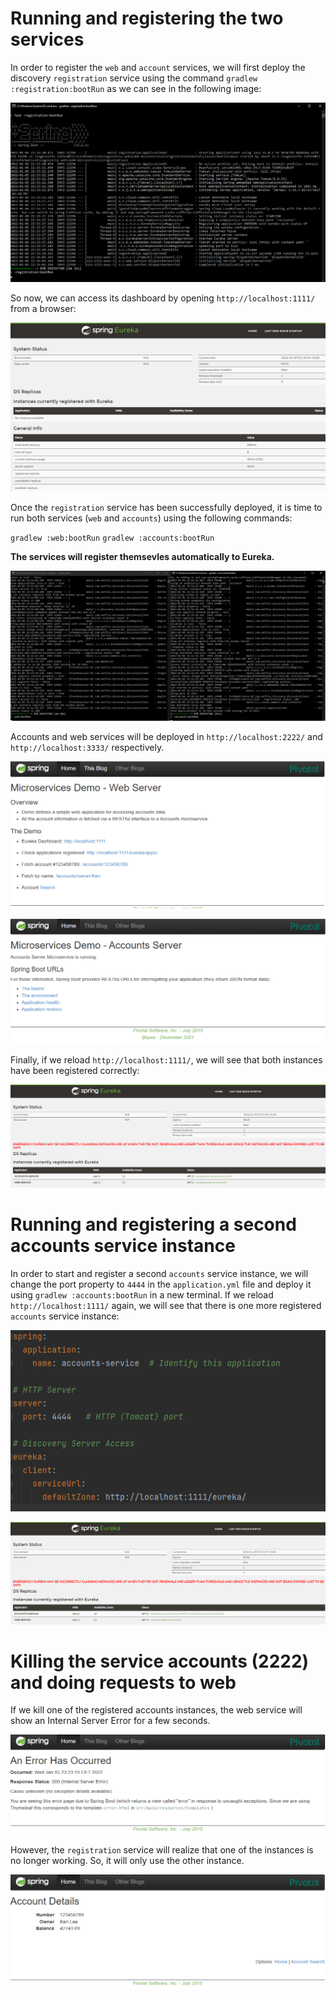 # Running and registering the two services

In order to register the `web` and `account` services, we will first deploy the discovery `registration` service
using the command `gradlew :registration:bootRun` as we can see in the following image:

![Alt text](running_registration.png)

So now, we can access its dashboard by opening `http://localhost:1111/` from a browser:

![Alt text](dashboard_with_no_services.png)

Once the `registration` service has been successfully deployed, it is time to run both services (`web` and `accounts`)
using the following commands:

`gradlew :web:bootRun`
`gradlew :accounts:bootRun`

**The services will register themsevles automatically to Eureka.**

![Alt text](running_both_services.png)

Accounts and web services will be deployed in `http://localhost:2222/` and `http://localhost:3333/` respectively.

![Alt text](web_dashboard.png)

![Alt text](accounts_dashboard.png)

Finally, if we reload `http://localhost:1111/`, we will see that both instances have been registered correctly:

![Alt text](dashboard_registered_services.png)

# Running and registering a second accounts service instance

In order to start and register a second `accounts` service instance, we will change the port property to `4444` in
the `application.yml` file and deploy it using `gradlew :accounts:bootRun` in a new terminal. If we reload `http://localhost:1111/`
again, we will see that there is one more registered `accounts` service instance:

![Alt text](application_yml.png)

![Alt text](second_accounts_registered.png)

# Killing the service accounts (2222) and doing requests to web

If we kill one of the registered accounts instances, the web service will show an Internal Server Error for a few seconds.

![Alt text](error_after_killed.png)

However, the `registration` service will realize that one of the instances is no longer working. So, it will only use the other instance.

![Alt text](account_details.png)
